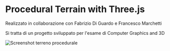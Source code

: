 # Procedural Terrain with Three.js

Realizzato in collaborazione con Fabrizio Di Guardo e Francesco Marchetti

Si tratta di un progetto sviluppato per l'esame di Computer Graphics and 3D

![Screenshot terreno procedurale](http://www.dsi.unifi.it/~berretti/download/procedural_terrain.png)

